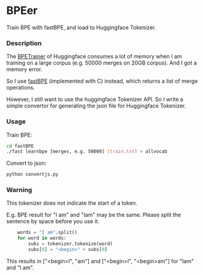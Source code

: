 # BPEer

Train BPE with fastBPE, and load to Huggingface Tokenizer.

### Description

The [BPETrainer](https://huggingface.co/docs/tokenizers/python/latest/quicktour.html) of Huggingface consumes a lot of memory when I am training on a large corpus (e.g. 50000 merges on 20GB corpus). And I got a memory error.

So I use [fastBPE](https://github.com/glample/fastBPE) (implemented with C) instead, which returns a list of merge operations.

However, I still want to use the huggingface Tokenizer API. So I write a simple convertor for generating the json file for Huggingface Tokenizer.

### Usage

Train BPE:
```bash
cd fastBPE
./fast learnbpe [merges, e.g. 50000] [train.txt] > allvocab
```
Convert to json:
```bash
python convertjs.py
```

### Warning

This tokenizer does not indicate the start of a token.

E.g. BPE result for "I am" and "Iam" may be the same. Please split the sentence by space before you use it.
```python
    words = "I am".split()
    for word in words:
        subs = tokenizer.tokenize(word)
        subs[0] = "<begin>" + subs[0]
```
This results in ["\<begin\>I", "am"] and ["\<begin\>I", "\<begin\>am"] for "Iam" and "I am".